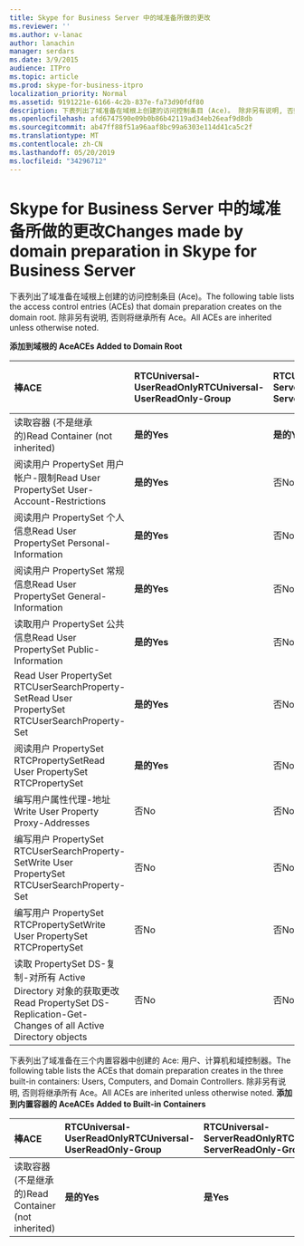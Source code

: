 ```yaml
---
title: Skype for Business Server 中的域准备所做的更改
ms.reviewer: ''
ms.author: v-lanac
author: lanachin
manager: serdars
ms.date: 3/9/2015
audience: ITPro
ms.topic: article
ms.prod: skype-for-business-itpro
localization_priority: Normal
ms.assetid: 9191221e-6166-4c2b-837e-fa73d90fdf80
description: 下表列出了域准备在域根上创建的访问控制条目 (Ace)。 除非另有说明, 否则将继承所有 Ace。
ms.openlocfilehash: afd6747590e09b0b86b42119ad34eb26eaf9d8db
ms.sourcegitcommit: ab47ff88f51a96aaf8bc99a6303e114d41ca5c2f
ms.translationtype: MT
ms.contentlocale: zh-CN
ms.lasthandoff: 05/20/2019
ms.locfileid: "34296712"
---
```

# <a name="changes-made-by-domain-preparation-in-skype-for-business-server"></a><span data-ttu-id="90bc7-104">Skype for Business Server 中的域准备所做的更改</span><span class="sxs-lookup"><span data-stu-id="90bc7-104">Changes made by domain preparation in Skype for Business Server</span></span>
 
<span data-ttu-id="90bc7-105">下表列出了域准备在域根上创建的访问控制条目 (Ace)。</span><span class="sxs-lookup"><span data-stu-id="90bc7-105">The following table lists the access control entries (ACEs) that domain preparation creates on the domain root.</span></span> <span data-ttu-id="90bc7-106">除非另有说明, 否则将继承所有 Ace。</span><span class="sxs-lookup"><span data-stu-id="90bc7-106">All ACEs are inherited unless otherwise noted.</span></span>
  
<span data-ttu-id="90bc7-107">**添加到域根的 Ace**</span><span class="sxs-lookup"><span data-stu-id="90bc7-107">**ACEs Added to Domain Root**</span></span>

|<span data-ttu-id="90bc7-108">**棒**</span><span class="sxs-lookup"><span data-stu-id="90bc7-108">**ACE**</span></span>|<span data-ttu-id="90bc7-109">**RTCUniversal-UserReadOnly**</span><span class="sxs-lookup"><span data-stu-id="90bc7-109">**RTCUniversal-UserReadOnly-Group**</span></span>|<span data-ttu-id="90bc7-110">**RTCUniversal-ServerReadOnly**</span><span class="sxs-lookup"><span data-stu-id="90bc7-110">**RTCUniversal-ServerReadOnly-Group**</span></span>|<span data-ttu-id="90bc7-111">**RTCUniversal-UserAdmins**</span><span class="sxs-lookup"><span data-stu-id="90bc7-111">**RTCUniversal-UserAdmins**</span></span>|<span data-ttu-id="90bc7-112">**RTCHSUniversal-服务**</span><span class="sxs-lookup"><span data-stu-id="90bc7-112">**RTCHSUniversal-Services**</span></span>|<span data-ttu-id="90bc7-113">**已验证-用户**</span><span class="sxs-lookup"><span data-stu-id="90bc7-113">**Authenticated-Users**</span></span>|
|:-----|:-----|:-----|:-----|:-----|:-----|
|<span data-ttu-id="90bc7-114">读取容器 (不是继承的)</span><span class="sxs-lookup"><span data-stu-id="90bc7-114">Read Container (not inherited)</span></span>  <br/> |<span data-ttu-id="90bc7-115">**是的**</span><span class="sxs-lookup"><span data-stu-id="90bc7-115">**Yes**</span></span> <br/> |<span data-ttu-id="90bc7-116">**是的**</span><span class="sxs-lookup"><span data-stu-id="90bc7-116">**Yes**</span></span> <br/> |<span data-ttu-id="90bc7-117">否</span><span class="sxs-lookup"><span data-stu-id="90bc7-117">No</span></span>  <br/> |<span data-ttu-id="90bc7-118">否</span><span class="sxs-lookup"><span data-stu-id="90bc7-118">No</span></span>  <br/> |<span data-ttu-id="90bc7-119">否</span><span class="sxs-lookup"><span data-stu-id="90bc7-119">No</span></span>  <br/> |
|<span data-ttu-id="90bc7-120">阅读用户 PropertySet 用户帐户-限制</span><span class="sxs-lookup"><span data-stu-id="90bc7-120">Read User PropertySet User-Account-Restrictions</span></span>  <br/> |<span data-ttu-id="90bc7-121">**是的**</span><span class="sxs-lookup"><span data-stu-id="90bc7-121">**Yes**</span></span> <br/> |<span data-ttu-id="90bc7-122">否</span><span class="sxs-lookup"><span data-stu-id="90bc7-122">No</span></span>  <br/> |<span data-ttu-id="90bc7-123">否</span><span class="sxs-lookup"><span data-stu-id="90bc7-123">No</span></span>  <br/> |<span data-ttu-id="90bc7-124">否</span><span class="sxs-lookup"><span data-stu-id="90bc7-124">No</span></span>  <br/> |<span data-ttu-id="90bc7-125">否</span><span class="sxs-lookup"><span data-stu-id="90bc7-125">No</span></span>  <br/> |
|<span data-ttu-id="90bc7-126">阅读用户 PropertySet 个人信息</span><span class="sxs-lookup"><span data-stu-id="90bc7-126">Read User PropertySet Personal-Information</span></span>  <br/> |<span data-ttu-id="90bc7-127">**是的**</span><span class="sxs-lookup"><span data-stu-id="90bc7-127">**Yes**</span></span> <br/> |<span data-ttu-id="90bc7-128">否</span><span class="sxs-lookup"><span data-stu-id="90bc7-128">No</span></span>  <br/> |<span data-ttu-id="90bc7-129">否</span><span class="sxs-lookup"><span data-stu-id="90bc7-129">No</span></span>  <br/> |<span data-ttu-id="90bc7-130">否</span><span class="sxs-lookup"><span data-stu-id="90bc7-130">No</span></span>  <br/> |<span data-ttu-id="90bc7-131">否</span><span class="sxs-lookup"><span data-stu-id="90bc7-131">No</span></span>  <br/> |
|<span data-ttu-id="90bc7-132">阅读用户 PropertySet 常规信息</span><span class="sxs-lookup"><span data-stu-id="90bc7-132">Read User PropertySet General-Information</span></span>  <br/> |<span data-ttu-id="90bc7-133">**是的**</span><span class="sxs-lookup"><span data-stu-id="90bc7-133">**Yes**</span></span> <br/> |<span data-ttu-id="90bc7-134">否</span><span class="sxs-lookup"><span data-stu-id="90bc7-134">No</span></span>  <br/> |<span data-ttu-id="90bc7-135">否</span><span class="sxs-lookup"><span data-stu-id="90bc7-135">No</span></span>  <br/> |<span data-ttu-id="90bc7-136">否</span><span class="sxs-lookup"><span data-stu-id="90bc7-136">No</span></span>  <br/> |<span data-ttu-id="90bc7-137">否</span><span class="sxs-lookup"><span data-stu-id="90bc7-137">No</span></span>  <br/> |
|<span data-ttu-id="90bc7-138">读取用户 PropertySet 公共信息</span><span class="sxs-lookup"><span data-stu-id="90bc7-138">Read User PropertySet Public-Information</span></span>  <br/> |<span data-ttu-id="90bc7-139">**是的**</span><span class="sxs-lookup"><span data-stu-id="90bc7-139">**Yes**</span></span> <br/> |<span data-ttu-id="90bc7-140">否</span><span class="sxs-lookup"><span data-stu-id="90bc7-140">No</span></span>  <br/> |<span data-ttu-id="90bc7-141">否</span><span class="sxs-lookup"><span data-stu-id="90bc7-141">No</span></span>  <br/> |<span data-ttu-id="90bc7-142">否</span><span class="sxs-lookup"><span data-stu-id="90bc7-142">No</span></span>  <br/> |<span data-ttu-id="90bc7-143">否</span><span class="sxs-lookup"><span data-stu-id="90bc7-143">No</span></span>  <br/> |
|<span data-ttu-id="90bc7-144">Read User PropertySet RTCUserSearchProperty-Set</span><span class="sxs-lookup"><span data-stu-id="90bc7-144">Read User PropertySet RTCUserSearchProperty-Set</span></span>  <br/> |<span data-ttu-id="90bc7-145">**是的**</span><span class="sxs-lookup"><span data-stu-id="90bc7-145">**Yes**</span></span> <br/> |<span data-ttu-id="90bc7-146">否</span><span class="sxs-lookup"><span data-stu-id="90bc7-146">No</span></span>  <br/> |<span data-ttu-id="90bc7-147">否</span><span class="sxs-lookup"><span data-stu-id="90bc7-147">No</span></span>  <br/> |<span data-ttu-id="90bc7-148">否</span><span class="sxs-lookup"><span data-stu-id="90bc7-148">No</span></span>  <br/> |<span data-ttu-id="90bc7-149">**是**</span><span class="sxs-lookup"><span data-stu-id="90bc7-149">**Yes**</span></span> <br/> |
|<span data-ttu-id="90bc7-150">阅读用户 PropertySet RTCPropertySet</span><span class="sxs-lookup"><span data-stu-id="90bc7-150">Read User PropertySet RTCPropertySet</span></span>  <br/> |<span data-ttu-id="90bc7-151">**是的**</span><span class="sxs-lookup"><span data-stu-id="90bc7-151">**Yes**</span></span> <br/> |<span data-ttu-id="90bc7-152">否</span><span class="sxs-lookup"><span data-stu-id="90bc7-152">No</span></span>  <br/> |<span data-ttu-id="90bc7-153">否</span><span class="sxs-lookup"><span data-stu-id="90bc7-153">No</span></span>  <br/> |<span data-ttu-id="90bc7-154">否</span><span class="sxs-lookup"><span data-stu-id="90bc7-154">No</span></span>  <br/> |<span data-ttu-id="90bc7-155">否</span><span class="sxs-lookup"><span data-stu-id="90bc7-155">No</span></span>  <br/> |
|<span data-ttu-id="90bc7-156">编写用户属性代理-地址</span><span class="sxs-lookup"><span data-stu-id="90bc7-156">Write User Property Proxy-Addresses</span></span>  <br/> |<span data-ttu-id="90bc7-157">否</span><span class="sxs-lookup"><span data-stu-id="90bc7-157">No</span></span>  <br/> |<span data-ttu-id="90bc7-158">否</span><span class="sxs-lookup"><span data-stu-id="90bc7-158">No</span></span>  <br/> |<span data-ttu-id="90bc7-159">**是的**</span><span class="sxs-lookup"><span data-stu-id="90bc7-159">**Yes**</span></span> <br/> |<span data-ttu-id="90bc7-160">否</span><span class="sxs-lookup"><span data-stu-id="90bc7-160">No</span></span>  <br/> |<span data-ttu-id="90bc7-161">否</span><span class="sxs-lookup"><span data-stu-id="90bc7-161">No</span></span>  <br/> |
|<span data-ttu-id="90bc7-162">编写用户 PropertySet RTCUserSearchProperty-Set</span><span class="sxs-lookup"><span data-stu-id="90bc7-162">Write User PropertySet RTCUserSearchProperty-Set</span></span>  <br/> |<span data-ttu-id="90bc7-163">否</span><span class="sxs-lookup"><span data-stu-id="90bc7-163">No</span></span>  <br/> |<span data-ttu-id="90bc7-164">否</span><span class="sxs-lookup"><span data-stu-id="90bc7-164">No</span></span>  <br/> |<span data-ttu-id="90bc7-165">**是的**</span><span class="sxs-lookup"><span data-stu-id="90bc7-165">**Yes**</span></span> <br/> |<span data-ttu-id="90bc7-166">否</span><span class="sxs-lookup"><span data-stu-id="90bc7-166">No</span></span>  <br/> |<span data-ttu-id="90bc7-167">否</span><span class="sxs-lookup"><span data-stu-id="90bc7-167">No</span></span>  <br/> |
|<span data-ttu-id="90bc7-168">编写用户 PropertySet RTCPropertySet</span><span class="sxs-lookup"><span data-stu-id="90bc7-168">Write User PropertySet RTCPropertySet</span></span>  <br/> |<span data-ttu-id="90bc7-169">否</span><span class="sxs-lookup"><span data-stu-id="90bc7-169">No</span></span>  <br/> |<span data-ttu-id="90bc7-170">否</span><span class="sxs-lookup"><span data-stu-id="90bc7-170">No</span></span>  <br/> |<span data-ttu-id="90bc7-171">**是的**</span><span class="sxs-lookup"><span data-stu-id="90bc7-171">**Yes**</span></span> <br/> |<span data-ttu-id="90bc7-172">否</span><span class="sxs-lookup"><span data-stu-id="90bc7-172">No</span></span>  <br/> |<span data-ttu-id="90bc7-173">否</span><span class="sxs-lookup"><span data-stu-id="90bc7-173">No</span></span>  <br/> |
|<span data-ttu-id="90bc7-174">读取 PropertySet DS-复制-对所有 Active Directory 对象的获取更改</span><span class="sxs-lookup"><span data-stu-id="90bc7-174">Read PropertySet DS-Replication-Get-Changes of all Active Directory objects</span></span>  <br/> |<span data-ttu-id="90bc7-175">否</span><span class="sxs-lookup"><span data-stu-id="90bc7-175">No</span></span>  <br/> |<span data-ttu-id="90bc7-176">否</span><span class="sxs-lookup"><span data-stu-id="90bc7-176">No</span></span>  <br/> |<span data-ttu-id="90bc7-177">否</span><span class="sxs-lookup"><span data-stu-id="90bc7-177">No</span></span>  <br/> |<span data-ttu-id="90bc7-178">**是的**</span><span class="sxs-lookup"><span data-stu-id="90bc7-178">**Yes**</span></span> <br/> |<span data-ttu-id="90bc7-179">否</span><span class="sxs-lookup"><span data-stu-id="90bc7-179">No</span></span>  <br/> |
   
<span data-ttu-id="90bc7-180">下表列出了域准备在三个内置容器中创建的 Ace: 用户、计算机和域控制器。</span><span class="sxs-lookup"><span data-stu-id="90bc7-180">The following table lists the ACEs that domain preparation creates in the three built-in containers: Users, Computers, and Domain Controllers.</span></span> <span data-ttu-id="90bc7-181">除非另有说明, 否则将继承所有 Ace。</span><span class="sxs-lookup"><span data-stu-id="90bc7-181">All ACEs are inherited unless otherwise noted.</span></span>
<span data-ttu-id="90bc7-182">**添加到内置容器的 Ace**</span><span class="sxs-lookup"><span data-stu-id="90bc7-182">**ACEs Added to Built-in Containers**</span></span>

|<span data-ttu-id="90bc7-183">**棒**</span><span class="sxs-lookup"><span data-stu-id="90bc7-183">**ACE**</span></span>|<span data-ttu-id="90bc7-184">**RTCUniversal-UserReadOnly**</span><span class="sxs-lookup"><span data-stu-id="90bc7-184">**RTCUniversal-UserReadOnly-Group**</span></span>|<span data-ttu-id="90bc7-185">**RTCUniversal-ServerReadOnly**</span><span class="sxs-lookup"><span data-stu-id="90bc7-185">**RTCUniversal-ServerReadOnly-Group**</span></span>|
|:-----|:-----|:-----|
|<span data-ttu-id="90bc7-186">读取容器 (不是继承的)</span><span class="sxs-lookup"><span data-stu-id="90bc7-186">Read Container (not inherited)</span></span>  <br/> |<span data-ttu-id="90bc7-187">**是的**</span><span class="sxs-lookup"><span data-stu-id="90bc7-187">**Yes**</span></span> <br/> |<span data-ttu-id="90bc7-188">**是**</span><span class="sxs-lookup"><span data-stu-id="90bc7-188">**Yes**</span></span> <br/> |
   

